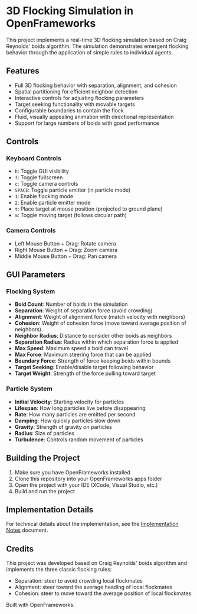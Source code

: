 # 3D Flocking Simulation in OpenFrameworks

This project implements a real-time 3D flocking simulation based on Craig Reynolds' boids algorithm. The simulation demonstrates emergent flocking behavior through the application of simple rules to individual agents.

## Features

- Full 3D flocking behavior with separation, alignment, and cohesion
- Spatial partitioning for efficient neighbor detection
- Interactive controls for adjusting flocking parameters
- Target seeking functionality with movable targets
- Configurable boundaries to contain the flock
- Fluid, visually appealing animation with directional representation
- Support for large numbers of boids with good performance

## Controls

### Keyboard Controls

- `h`: Toggle GUI visibility
- `f`: Toggle fullscreen
- `c`: Toggle camera controls
- `SPACE`: Toggle particle emitter (in particle mode)
- `1`: Enable flocking mode
- `2`: Enable particle emitter mode
- `t`: Place target at mouse position (projected to ground plane)
- `m`: Toggle moving target (follows circular path)

### Camera Controls

- Left Mouse Button + Drag: Rotate camera
- Right Mouse Button + Drag: Zoom camera
- Middle Mouse Button + Drag: Pan camera

## GUI Parameters

### Flocking System

- **Boid Count**: Number of boids in the simulation
- **Separation**: Weight of separation force (avoid crowding)
- **Alignment**: Weight of alignment force (match velocity with neighbors)
- **Cohesion**: Weight of cohesion force (move toward average position of neighbors)
- **Neighbor Radius**: Distance to consider other boids as neighbors
- **Separation Radius**: Radius within which separation force is applied
- **Max Speed**: Maximum speed a boid can travel
- **Max Force**: Maximum steering force that can be applied
- **Boundary Force**: Strength of force keeping boids within bounds
- **Target Seeking**: Enable/disable target following behavior
- **Target Weight**: Strength of the force pulling toward target

### Particle System

- **Initial Velocity**: Starting velocity for particles
- **Lifespan**: How long particles live before disappearing
- **Rate**: How many particles are emitted per second
- **Damping**: How quickly particles slow down
- **Gravity**: Strength of gravity on particles
- **Radius**: Size of particles
- **Turbulence**: Controls random movement of particles

## Building the Project

1. Make sure you have OpenFrameworks installed
2. Clone this repository into your OpenFrameworks apps folder
3. Open the project with your IDE (XCode, Visual Studio, etc.)
4. Build and run the project

## Implementation Details

For technical details about the implementation, see the [Implementation Notes](IMPLEMENTATION_NOTES.md) document.

## Credits

This project was developed based on Craig Reynolds' boids algorithm and implements the three classic flocking rules:
- Separation: steer to avoid crowding local flockmates
- Alignment: steer toward the average heading of local flockmates
- Cohesion: steer to move toward the average position of local flockmates

Built with OpenFrameworks. 
